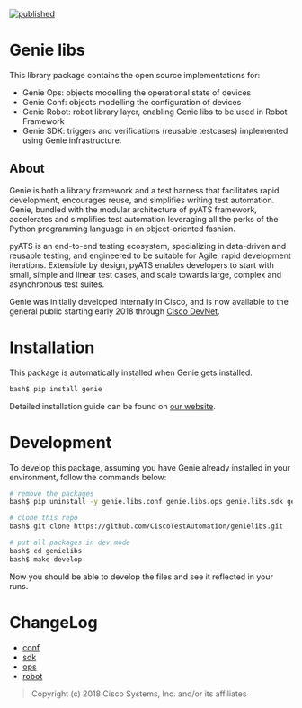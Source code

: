 [![published](https://static.production.devnetcloud.com/codeexchange/assets/images/devnet-published.svg)](https://developer.cisco.com/codeexchange/github/repo/CiscoTestAutomation/genielibs)

# Genie libs

This library package contains the open source implementations for:
 
- Genie Ops: objects modelling the operational state of devices
- Genie Conf: objects modelling the configuration of devices
- Genie Robot: robot library layer, enabling Genie libs to be used in Robot Framework
- Genie SDK: triggers and verifications (reusable testcases) implemented using
             Genie infrastructure.

## About

Genie is both a library framework and a test harness that facilitates rapid
development, encourages reuse, and simplifies writing test automation. Genie,
bundled with the modular architecture of pyATS framework, accelerates and
simplifies test automation leveraging all the perks of the Python programming
language in an object-oriented fashion.

pyATS is an end-to-end testing ecosystem, specializing in data-driven and
reusable testing, and engineered to be suitable for Agile, rapid development
iterations. Extensible by design, pyATS enables developers to start with small,
simple and linear test cases, and scale towards large, complex and asynchronous
test suites.

Genie was initially developed internally in Cisco, and is now available to the
general public starting early 2018 through [Cisco DevNet].

[Cisco Devnet]: https://developer.cisco.com/


# Installation

This package is automatically installed when Genie gets installed.

```bash
bash$ pip install genie
```

Detailed installation guide can be found on [our website].

[our website]: https://developer.cisco.com/site/pyats/


# Development

To develop this package, assuming you have Genie already installed in your
environment, follow the commands below:

```bash
# remove the packages
bash$ pip uninstall -y genie.libs.conf genie.libs.ops genie.libs.sdk genie.libs.robot

# clone this repo
bash$ git clone https://github.com/CiscoTestAutomation/genielibs.git

# put all packages in dev mode
bash$ cd genielibs
bash$ make develop
```

Now you should be able to develop the files and see it reflected in your runs.

# ChangeLog

* [conf](pkgs/conf-pkg/changelog/CHANGELOG.md)
* [sdk](pkgs/sdk-pkg/changelog/CHANGELOG.md)
* [ops](pkgs/ops-pkg/changelog/CHANGELOG.md)
* [robot](pkgs/robot-pkg/changelog/CHANGELOG.md)

> Copyright (c) 2018 Cisco Systems, Inc. and/or its affiliates
